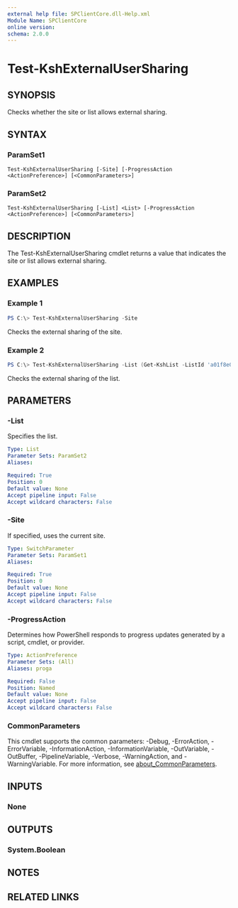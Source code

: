 ```yaml
---
external help file: SPClientCore.dll-Help.xml
Module Name: SPClientCore
online version:
schema: 2.0.0
---
```


# Test-KshExternalUserSharing

## SYNOPSIS
Checks whether the site or list allows external sharing.

## SYNTAX

### ParamSet1
```
Test-KshExternalUserSharing [-Site] [-ProgressAction <ActionPreference>] [<CommonParameters>]
```

### ParamSet2
```
Test-KshExternalUserSharing [-List] <List> [-ProgressAction <ActionPreference>] [<CommonParameters>]
```

## DESCRIPTION
The Test-KshExternalUserSharing cmdlet returns a value that indicates the site or list allows external sharing.

## EXAMPLES

### Example 1
```powershell
PS C:\> Test-KshExternalUserSharing -Site
```

Checks the external sharing of the site.

### Example 2
```powershell
PS C:\> Test-KshExternalUserSharing -List (Get-KshList -ListId 'a01f8e07-290f-4644-9db8-85bb00b85e74')
```

Checks the external sharing of the list.

## PARAMETERS

### -List
Specifies the list.

```yaml
Type: List
Parameter Sets: ParamSet2
Aliases:

Required: True
Position: 0
Default value: None
Accept pipeline input: False
Accept wildcard characters: False
```

### -Site
If specified, uses the current site.

```yaml
Type: SwitchParameter
Parameter Sets: ParamSet1
Aliases:

Required: True
Position: 0
Default value: None
Accept pipeline input: False
Accept wildcard characters: False
```

### -ProgressAction
Determines how PowerShell responds to progress updates generated by a script, cmdlet, or provider.

```yaml
Type: ActionPreference
Parameter Sets: (All)
Aliases: proga

Required: False
Position: Named
Default value: None
Accept pipeline input: False
Accept wildcard characters: False
```

### CommonParameters
This cmdlet supports the common parameters: -Debug, -ErrorAction, -ErrorVariable, -InformationAction, -InformationVariable, -OutVariable, -OutBuffer, -PipelineVariable, -Verbose, -WarningAction, and -WarningVariable. For more information, see [about_CommonParameters](http://go.microsoft.com/fwlink/?LinkID=113216).

## INPUTS

### None

## OUTPUTS

### System.Boolean

## NOTES

## RELATED LINKS
